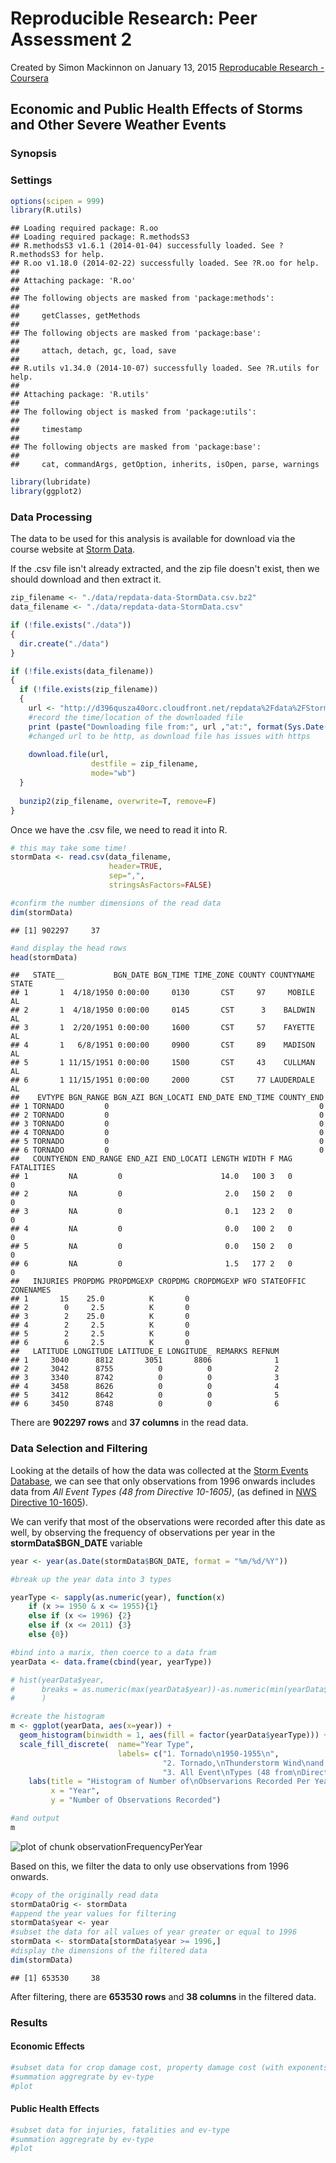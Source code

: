 Reproducible Research: Peer Assessment 2
==========================================
Created by Simon Mackinnon on January 13, 2015
[Reproducable Research - Coursera](https://www.coursera.org/course/repdata)

## Economic and Public Health Effects of Storms and Other Severe Weather Events 

### Synopsis


### Settings

```r
options(scipen = 999) 
library(R.utils)
```

```
## Loading required package: R.oo
## Loading required package: R.methodsS3
## R.methodsS3 v1.6.1 (2014-01-04) successfully loaded. See ?R.methodsS3 for help.
## R.oo v1.18.0 (2014-02-22) successfully loaded. See ?R.oo for help.
## 
## Attaching package: 'R.oo'
## 
## The following objects are masked from 'package:methods':
## 
##     getClasses, getMethods
## 
## The following objects are masked from 'package:base':
## 
##     attach, detach, gc, load, save
## 
## R.utils v1.34.0 (2014-10-07) successfully loaded. See ?R.utils for help.
## 
## Attaching package: 'R.utils'
## 
## The following object is masked from 'package:utils':
## 
##     timestamp
## 
## The following objects are masked from 'package:base':
## 
##     cat, commandArgs, getOption, inherits, isOpen, parse, warnings
```

```r
library(lubridate)
library(ggplot2)
```

### Data Processing
The data to be used for this analysis is available for download via the course website at [Storm Data](https://d396qusza40orc.cloudfront.net/repdata%2Fdata%2FStormData.csv.bz2).    

If the .csv file isn't already extracted, and the zip file doesn't exist, then we should download and then extract it.

```r
zip_filename <- "./data/repdata-data-StormData.csv.bz2"
data_filename <- "./data/repdata-data-StormData.csv"

if (!file.exists("./data"))
{
  dir.create("./data")
}

if (!file.exists(data_filename))
{
  if (!file.exists(zip_filename))
  {
    url <- "http://d396qusza40orc.cloudfront.net/repdata%2Fdata%2FStormData.csv.bz2"
    #record the time/location of the downloaded file
    print (paste("Downloading file from:", url ,"at:", format(Sys.Date(), "%B %d, %Y"), format(Sys.time(), "%H:%M:%S")))
    #changed url to be http, as download file has issues with https
    
    download.file(url, 
                  destfile = zip_filename,
                  mode="wb")
  }
  
  bunzip2(zip_filename, overwrite=T, remove=F)
}
```



Once we have the .csv file, we need to read it into R.


```r
# this may take some time!
stormData <- read.csv(data_filename, 
                      header=TRUE, 
                      sep=",",
                      stringsAsFactors=FALSE)

#confirm the number dimensions of the read data
dim(stormData)
```

```
## [1] 902297     37
```

```r
#and display the head rows
head(stormData)
```

```
##   STATE__           BGN_DATE BGN_TIME TIME_ZONE COUNTY COUNTYNAME STATE
## 1       1  4/18/1950 0:00:00     0130       CST     97     MOBILE    AL
## 2       1  4/18/1950 0:00:00     0145       CST      3    BALDWIN    AL
## 3       1  2/20/1951 0:00:00     1600       CST     57    FAYETTE    AL
## 4       1   6/8/1951 0:00:00     0900       CST     89    MADISON    AL
## 5       1 11/15/1951 0:00:00     1500       CST     43    CULLMAN    AL
## 6       1 11/15/1951 0:00:00     2000       CST     77 LAUDERDALE    AL
##    EVTYPE BGN_RANGE BGN_AZI BGN_LOCATI END_DATE END_TIME COUNTY_END
## 1 TORNADO         0                                               0
## 2 TORNADO         0                                               0
## 3 TORNADO         0                                               0
## 4 TORNADO         0                                               0
## 5 TORNADO         0                                               0
## 6 TORNADO         0                                               0
##   COUNTYENDN END_RANGE END_AZI END_LOCATI LENGTH WIDTH F MAG FATALITIES
## 1         NA         0                      14.0   100 3   0          0
## 2         NA         0                       2.0   150 2   0          0
## 3         NA         0                       0.1   123 2   0          0
## 4         NA         0                       0.0   100 2   0          0
## 5         NA         0                       0.0   150 2   0          0
## 6         NA         0                       1.5   177 2   0          0
##   INJURIES PROPDMG PROPDMGEXP CROPDMG CROPDMGEXP WFO STATEOFFIC ZONENAMES
## 1       15    25.0          K       0                                    
## 2        0     2.5          K       0                                    
## 3        2    25.0          K       0                                    
## 4        2     2.5          K       0                                    
## 5        2     2.5          K       0                                    
## 6        6     2.5          K       0                                    
##   LATITUDE LONGITUDE LATITUDE_E LONGITUDE_ REMARKS REFNUM
## 1     3040      8812       3051       8806              1
## 2     3042      8755          0          0              2
## 3     3340      8742          0          0              3
## 4     3458      8626          0          0              4
## 5     3412      8642          0          0              5
## 6     3450      8748          0          0              6
```
There are **902297 rows** and **37 columns** in the read data.


### Data Selection and Filtering

Looking at the details of how the data was collected at the [Storm Events Database](http://www.ncdc.noaa.gov/stormevents/details.jsp), we can see that only observations from 1996 onwards includes data from *All Event Types (48 from Directive 10-1605)*, (as defined in [NWS Directive 10-1605](http://www.ncdc.noaa.gov/stormevents/pd01016005curr.pdf)).  

We can verify that most of the observations were recorded after this date as well, by observing the frequency of observations per year in the **stormData$BGN_DATE** variable


```r
year <- year(as.Date(stormData$BGN_DATE, format = "%m/%d/%Y"))

#break up the year data into 3 types

yearType <- sapply(as.numeric(year), function(x) 
    if (x >= 1950 & x <= 1955){1} 
    else if (x <= 1996) {2} 
    else if (x <= 2011) {3}
    else {0})

#bind into a marix, then coerce to a data fram
yearData <- data.frame(cbind(year, yearType))

# hist(yearData$year, 
#      breaks = as.numeric(max(yearData$year))-as.numeric(min(yearData$year)),
#      )

#create the histogram
m <- ggplot(yearData, aes(x=year)) + 
  geom_histogram(binwidth = 1, aes(fill = factor(yearData$yearType))) +
  scale_fill_discrete(  name="Year Type",                        
                        labels= c("1. Tornado\n1950-1955\n", 
                                  "2. Tornado,\nThunderstorm Wind\nand Hail\n1956-1995\n", 
                                  "3. All Event\nTypes (48 from\nDirective 10-1605)\n1996-2011")) +
    labs(title = "Histogram of Number of\nObservarions Recorded Per Year (1950 - 2011)", 
         x = "Year", 
         y = "Number of Observations Recorded")

#and output
m
```

<img src="figure/observationFrequencyPerYear-1.png" title="plot of chunk observationFrequencyPerYear" alt="plot of chunk observationFrequencyPerYear" style="display: block; margin: auto;" />

Based on this, we filter the data to only use observations from 1996 onwards.


```r
#copy of the originally read data
stormDataOrig <- stormData
#append the year values for filtering
stormData$year <- year
#subset the data for all values of year greater or equal to 1996
stormData <- stormData[stormData$year >= 1996,]
#display the dimensions of the filtered data
dim(stormData)
```

```
## [1] 653530     38
```
After filtering, there are **653530 rows** and **38 columns** in the filtered data.

### Results

#### Economic Effects




```r
#subset data for crop damage cost, property damage cost (with exponents) and ev-type
#summation aggregrate by ev-type
#plot 
```


#### Public Health Effects

```r
#subset data for injuries, fatalities and ev-type
#summation aggregrate by ev-type
#plot 
```



